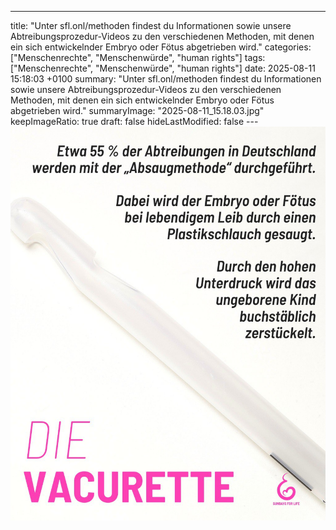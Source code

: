 ---
title: "Unter sfl.onl/methoden findest du Informationen sowie unsere Abtreibungsprozedur-Videos zu den verschiedenen Methoden, mit denen ein sich entwickelnder Embryo oder Fötus abgetrieben wird."
categories: ["Menschenrechte", "Menschenwürde", "human rights"]
tags: ["Menschenrechte", "Menschenwürde", "human rights"]
date: 2025-08-11 15:18:03 +0100
summary: "Unter sfl.onl/methoden findest du Informationen sowie unsere Abtreibungsprozedur-Videos zu den verschiedenen Methoden, mit denen ein sich entwickelnder Embryo oder Fötus abgetrieben wird."
summaryImage: "2025-08-11_15.18.03.jpg"
keepImageRatio: true
draft: false
hideLastModified: false
---[![Unter sfl.onl/methoden findest du Informationen sowie unsere Abtreibungsprozedur-Videos zu den verschiedenen Methoden, mit denen ein sich entwickelnder Embryo oder Fötus abgetrieben wird.](2025-08-11_15.18.03.jpg "Unter sfl.onl/methoden findest du Informationen sowie unsere Abtreibungsprozedur-Videos zu den verschiedenen Methoden, mit denen ein sich entwickelnder Embryo oder Fötus abgetrieben wird.")](https://www.sundaysforlife.org/de)